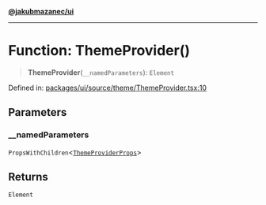 [**@jakubmazanec/ui**](../README.md)

---

# Function: ThemeProvider()

> **ThemeProvider**(`__namedParameters`): `Element`

Defined in:
[packages/ui/source/theme/ThemeProvider.tsx:10](https://github.com/jakubmazanec/tools/blob/dccfe8e5cee218e88ff4db59e4bf460975897c58/packages/ui/source/theme/ThemeProvider.tsx#L10)

## Parameters

### \_\_namedParameters

`PropsWithChildren`\<[`ThemeProviderProps`](../type-aliases/ThemeProviderProps.md)\>

## Returns

`Element`
